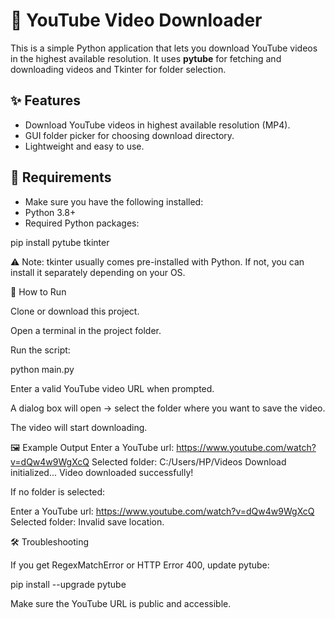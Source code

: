 # 🎥 YouTube Video Downloader

This is a simple Python application that lets you download YouTube videos in the highest available resolution.
It uses **pytube** for fetching and downloading videos and Tkinter for folder selection.

## ✨ Features
- Download YouTube videos in highest available resolution (MP4).
- GUI folder picker for choosing download directory.
- Lightweight and easy to use.

## 🚀 Requirements
- Make sure you have the following installed:
- Python 3.8+
- Required Python packages:

pip install pytube tkinter


⚠️ Note: tkinter usually comes pre-installed with Python. If not, you can install it separately depending on your OS.

📂 How to Run

Clone or download this project.

Open a terminal in the project folder.

Run the script:

python main.py


Enter a valid YouTube video URL when prompted.

A dialog box will open → select the folder where you want to save the video.

The video will start downloading.

🖼 Example Output
Enter a YouTube url: https://www.youtube.com/watch?v=dQw4w9WgXcQ
Selected folder: C:/Users/HP/Videos
Download initialized...
Video downloaded successfully!


If no folder is selected:

Enter a YouTube url: https://www.youtube.com/watch?v=dQw4w9WgXcQ
Selected folder: 
Invalid save location.

🛠 Troubleshooting

If you get RegexMatchError or HTTP Error 400, update pytube:

pip install --upgrade pytube



Make sure the YouTube URL is public and accessible.



